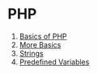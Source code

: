 # PHP

1. [Basics of PHP](https://github.com/ManthanUgemuge/Code-with-Harry/blob/main/One%20Video%20Special/PHP/01_basics.php)
2. [More Basics]()
3. [Strings]()
4. [Predefined Variables]()
